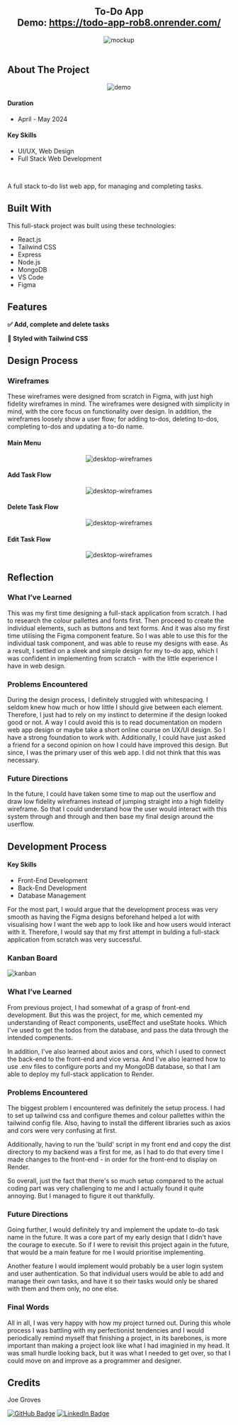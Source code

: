 <h2 align="center">
  To-Do App<br/>
  Demo: <a href="https://todo-app-rob8.onrender.com/" target="_blank">https://todo-app-rob8.onrender.com/</a>
</h2>
<div align="center">
  <img alt="mockup" src="./figma/desktop-mockup.png" style="max-width: 800px" />
</div>

<br/>

## About The Project

<div align="center">
  <img alt="demo" src="./figma/todo-app-demo.gif" />
</div>

#### Duration
- April - May 2024

#### Key Skills
- UI/UX, Web Design
- Full Stack Web Development

<br />

A full stack to-do list web app, for managing and completing tasks.

## Built With

This full-stack project was built using these technologies:
- React.js 
- Tailwind CSS
- Express
- Node.js
- MongoDB
- VS Code
- Figma

## Features

**✅ Add, complete and delete tasks**

**🎨 Styled with Tailwind CSS**

## Design Process

### Wireframes

These wireframes were designed from scratch in Figma, with just high fidelity wireframes in mind. The wireframes were designed with simplicity in mind, with the core focus on functionality over design. In addition, the wireframes loosely show a user flow; for adding to-dos, deleting to-dos, completing to-dos and updating a to-do name.

#### Main Menu
<div align="center">
    <img alt="desktop-wireframes" src="./figma/todo-main-wireframe.png" style="max-width: 800px"/>
</div>

#### Add Task Flow
<div align="center">
    <img alt="desktop-wireframes" src="./figma/add-task-wireframe.png" style="max-width: 800px"/>
</div>

#### Delete Task Flow
<div align="center">
    <img alt="desktop-wireframes" src="./figma/delete-task-wireframe.png" style="max-width: 800px"/>
</div>

#### Edit Task Flow
<div align="center">
    <img alt="desktop-wireframes" src="./figma/edit-task-wireframe.png" style="max-width: 800px"/>
</div>

## Reflection
### What I’ve Learned
This was my first time designing a full-stack application from scratch. I had to research the colour pallettes and fonts first. Then proceed to create the individual elements, such as buttons and text forms. And it was also my first time utilising the Figma component feature. So I was able to use this for the individual task component, and was able to reuse my designs with ease. As a result, I settled on a sleek and simple design for my to-do app, which I was confident in implementing from scratch - with the little experience I have in web design.

### Problems Encountered
During the design process, I definitely struggled with whitespacing. I seldom knew how much or how little I should give between each element. Therefore, I just had to rely on my instinct to determine if the design looked good or not. A way I could avoid this is to read documentation on modern web app design or maybe take a short online course on UX/UI design. So I have a strong foundation to work with. Additionally, I could have just asked a friend for a second opinion on how I could have improved this design. But since, I was the primary user of this web app. I did not think that this was necessary.

### Future Directions
In the future, I could have taken some time to map out the userflow and draw low fidelity wireframes instead of jumping straight into a high fidelity wireframe. So that I could understand how the user would interact with this system through and through and then base my final design around the userflow.

## Development Process

#### Key Skills
- Front-End Development
- Back-End Development
- Database Management

For the most part, I would argue that the development process was very smooth as having the Figma designs beforehand helped a lot with visualising how I want the web app to look like and how users would interact with it. Therefore, I would say that my first attempt in bulding a full-stack application from scratch was very successful.

### Kanban Board
<img alt="kanban" src="./figma/kanban-board.png" style="max-width: 800px"/>

### What I’ve Learned

From previous project, I had somewhat of a grasp of front-end development. But this was the project, for me, which cemented my understanding of React components, useEffect and useState hooks. Which I've used to get the todos from the database, and pass the data through the intended compenents. 

In addition, I've also learned about axios and cors, which I used to connect the back-end to the front-end and vice versa. And I've also learned how to use .env files to configure ports and my MongoDB database, so that I am able to deploy my full-stack application to Render.

### Problems Encountered

The biggest problem I encountered was definitely the setup process. I had to set up tailwind css and configure themes and colour pallettes within the tailwind config file. Also, having to install the different libraries such as axios and cors were very confusing at first. 

Additionally, having to run the 'build' script in my front end and copy the dist directory to my backend was a first for me, as I had to do that every time I made changes to the front-end - in order for the front-end to display on Render. 

So overall, just the fact that there's so much setup compared to the actual coding part was very challenging to me and I actually found it quite annoying. But I managed to figure it out thankfully.

### Future Directions

Going further, I would definitely try and implement the update to-do task name in the future. It was a core part of my early design that I didn't have the courage to execute. So if I were to revisit this project again in the future, that would be a main feature for me I would prioritise implementing.

Another feature I would implement would probably be a user login system and user authentication. So that individual users would be able to add and manage their own tasks, and have it so their tasks would only be shared with them and them only, no one else.

### Final Words
All in all, I was very happy with how my project turned out. During this whole process I was battling with my perfectionist tendencies and I would periodically remind myself that finishing a project, in its barebones, is more important than making a project look like what I had imaginied in my head. It was small hurdle looking back, but it was what I needed to get over, so that I could move on and improve as a programmer and designer.

## Credits

Joe Groves

[![GitHub Badge](https://img.shields.io/badge/GitHub-100000?style=for-the-badge&logo=github&logoColor=white)](https://github.com/joeygroves)
[![LinkedIn Badge](https://img.shields.io/badge/LinkedIn-0077B5?style=for-the-badge&logo=linkedin&logoColor=white)](https://www.linkedin.com/in/joewesleygroves)
